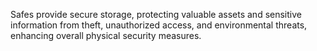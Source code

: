 Safes provide secure storage, protecting valuable assets and sensitive information from theft, unauthorized access, and environmental threats, enhancing overall physical security measures.